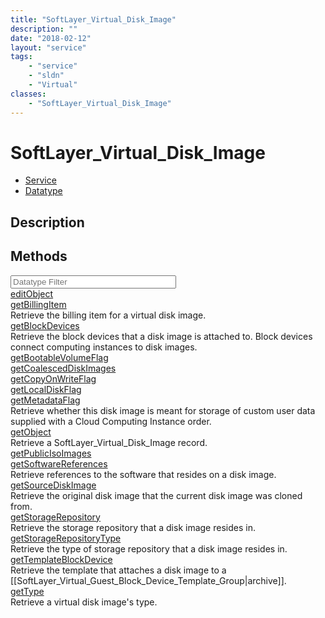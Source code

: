 ```yaml
---
title: "SoftLayer_Virtual_Disk_Image"
description: ""
date: "2018-02-12"
layout: "service"
tags:
    - "service"
    - "sldn"
    - "Virtual"
classes:
    - "SoftLayer_Virtual_Disk_Image"
---
```

# SoftLayer_Virtual_Disk_Image
<div id='service-datatype'>
    <ul id='sldn-reference-tabs'>
    <li id='service'> <a href='/reference/services/SoftLayer_Virtual_Disk_Image' >Service</a></li>    <li id='datatype'> <a href='/reference/datatypes/SoftLayer_Virtual_Disk_Image' >Datatype</a></li>
    </ul>
</div>

## Description




        
<div id="properties" class="content">
    <h2>Methods</h2>
    <div class="view-filters">
        <div class="clearfix">
            <div class="search-input-box">
                <input placeholder="Datatype Filter" onkeyup="titleSearch(inputId='edit-combine', divId='method-div', elementClass='method-row')" 
                    type="text" id="edit-combine" value="" size="30" maxlength="128" class="form-text">
            </div>
        </div>
    </div>
    <div id="method-div">
            <div class="method-row">
                        <span class='view-field-title'><a href='/reference/services/SoftLayer_Virtual_Disk_Image/editObject'> editObject</a> </span>
            <div class='views-field-body'></div>
        </div>
            <div class="method-row">
                        <span class='view-field-title'><a href='/reference/services/SoftLayer_Virtual_Disk_Image/getBillingItem'> getBillingItem</a> </span>
            <div class='views-field-body'>Retrieve the billing item for a virtual disk image.</div>
        </div>
            <div class="method-row">
                        <span class='view-field-title'><a href='/reference/services/SoftLayer_Virtual_Disk_Image/getBlockDevices'> getBlockDevices</a> </span>
            <div class='views-field-body'>Retrieve the block devices that a disk image is attached to. Block devices connect computing instances to disk images.</div>
        </div>
            <div class="method-row">
                        <span class='view-field-title'><a href='/reference/services/SoftLayer_Virtual_Disk_Image/getBootableVolumeFlag'> getBootableVolumeFlag</a> </span>
            <div class='views-field-body'></div>
        </div>
            <div class="method-row">
                        <span class='view-field-title'><a href='/reference/services/SoftLayer_Virtual_Disk_Image/getCoalescedDiskImages'> getCoalescedDiskImages</a> </span>
            <div class='views-field-body'></div>
        </div>
            <div class="method-row">
                        <span class='view-field-title'><a href='/reference/services/SoftLayer_Virtual_Disk_Image/getCopyOnWriteFlag'> getCopyOnWriteFlag</a> </span>
            <div class='views-field-body'></div>
        </div>
            <div class="method-row">
                        <span class='view-field-title'><a href='/reference/services/SoftLayer_Virtual_Disk_Image/getLocalDiskFlag'> getLocalDiskFlag</a> </span>
            <div class='views-field-body'></div>
        </div>
            <div class="method-row">
                        <span class='view-field-title'><a href='/reference/services/SoftLayer_Virtual_Disk_Image/getMetadataFlag'> getMetadataFlag</a> </span>
            <div class='views-field-body'>Retrieve whether this disk image is meant for storage of custom user data supplied with a Cloud Computing Instance order.</div>
        </div>
            <div class="method-row">
                        <span class='view-field-title'><a href='/reference/services/SoftLayer_Virtual_Disk_Image/getObject'> getObject</a> </span>
            <div class='views-field-body'>Retrieve a SoftLayer_Virtual_Disk_Image record.</div>
        </div>
            <div class="method-row">
                        <span class='view-field-title'><a href='/reference/services/SoftLayer_Virtual_Disk_Image/getPublicIsoImages'> getPublicIsoImages</a> </span>
            <div class='views-field-body'></div>
        </div>
            <div class="method-row">
                        <span class='view-field-title'><a href='/reference/services/SoftLayer_Virtual_Disk_Image/getSoftwareReferences'> getSoftwareReferences</a> </span>
            <div class='views-field-body'>Retrieve references to the software that resides on a disk image.</div>
        </div>
            <div class="method-row">
                        <span class='view-field-title'><a href='/reference/services/SoftLayer_Virtual_Disk_Image/getSourceDiskImage'> getSourceDiskImage</a> </span>
            <div class='views-field-body'>Retrieve the original disk image that the current disk image was cloned from.</div>
        </div>
            <div class="method-row">
                        <span class='view-field-title'><a href='/reference/services/SoftLayer_Virtual_Disk_Image/getStorageRepository'> getStorageRepository</a> </span>
            <div class='views-field-body'>Retrieve the storage repository that a disk image resides in.</div>
        </div>
            <div class="method-row">
                        <span class='view-field-title'><a href='/reference/services/SoftLayer_Virtual_Disk_Image/getStorageRepositoryType'> getStorageRepositoryType</a> </span>
            <div class='views-field-body'>Retrieve the type of storage repository that a disk image resides in.</div>
        </div>
            <div class="method-row">
                        <span class='view-field-title'><a href='/reference/services/SoftLayer_Virtual_Disk_Image/getTemplateBlockDevice'> getTemplateBlockDevice</a> </span>
            <div class='views-field-body'>Retrieve the template that attaches a disk image to a [[SoftLayer_Virtual_Guest_Block_Device_Template_Group|archive]].</div>
        </div>
            <div class="method-row">
                        <span class='view-field-title'><a href='/reference/services/SoftLayer_Virtual_Disk_Image/getType'> getType</a> </span>
            <div class='views-field-body'>Retrieve a virtual disk image's type.</div>
        </div>
        </div>
</div>

